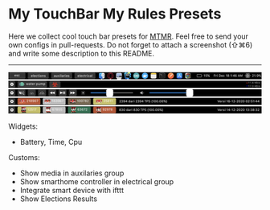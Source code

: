 # My TouchBar My Rules Presets
Here we collect cool touch bar presets for [MTMR](https://github.com/toxblh/mtmr). Feel free to send your own configs in pull-requests. Do not forget to attach a screenshot (⇧⌘6) and write some description to this README.

---

![](foto/home.png)
![](foto/electrical.png)
![](foto/auxilaries.png)
![](foto/elections1.png)
![](foto/elections2.png)

Widgets:
- Battery, Time, Cpu 

Customs:
- Show media in auxilaries group
- Show smarthome controller in electrical group
- Integrate smart device with ifttt
- Show Elections Results
